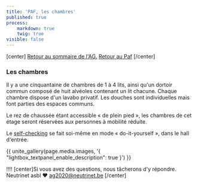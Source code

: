 ```yaml
---
title: 'PAF, les chambres'
published: true
process:
    markdown: true
    twig: true
visible: false
---
```


[center]
[Retour au sommaire de l'AG.](/ag2020?classes=btn,btn-primary) [Retour au Paf](/ag2020/paf/lieu?classes=btn,btn-error) 
[/center]

### Les chambres

Il y a une cinquantaine de chambres de 1 à 4 lits, ainsi qu'un dortoir commun composé de huit alvéoles contenant un lit chacune. Chaque chambre dispose d'un lavabo privatif. Les douches sont individuelles mais font parties des espaces communs.

Le rez de chaussée étant accessible « de plein pied », les chambres de cet étage seront réservées aux personnes à mobilité réduite.

Le [self-checking](/ag2020/paf/self-checkin) se fait soi-même en mode « do-it-yourself », dans le hall d'entrée.

<p>{{ unite_gallery(page.media.images, '{ "lightbox_textpanel_enable_description": true }') }}</p>

!!!! [center]Si vous avez des questions, nous tâcherons d'y répondre.</br>Neutrinet asbl ♥ <a href="mailto:ag2020@neutrinet.be?subject=[AGFFDN2020] Le lieu et son accessibilité&body=Étant passé par la page décrivant le lieu, j'ai l'une ou l'autre question remarque ou commentaire.%0D%0A%0D%0A%0D%0A">ag2020@neutrinet.be</a> [/center]
